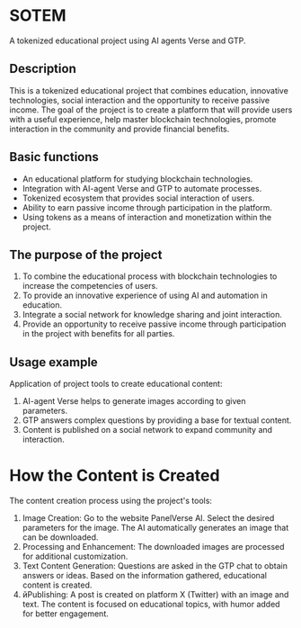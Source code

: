 # SOTEM
A tokenized educational project using AI agents Verse and GTP.

## Description
This is a tokenized educational project that combines education, innovative technologies, social interaction and the opportunity to receive passive income.
The goal of the project is to create a platform that will provide users with a useful experience, help master blockchain technologies, promote interaction in the community and provide financial benefits.

## Basic functions
- An educational platform for studying blockchain technologies.
- Integration with AI-agent Verse and GTP to automate processes.
- Tokenized ecosystem that provides social interaction of users.
- Ability to earn passive income through participation in the platform.
- Using tokens as a means of interaction and monetization within the project.

## The purpose of the project
1. To combine the educational process with blockchain technologies to increase the competencies of users.
2. To provide an innovative experience of using AI and automation in education.
3. Integrate a social network for knowledge sharing and joint interaction.
4. Provide an opportunity to receive passive income through participation in the project with benefits for all parties.

## Usage example
Application of project tools to create educational content:
1. AI-agent Verse helps to generate images according to given parameters.
2. GTP answers complex questions by providing a base for textual content.
3. Content is published on a social network to expand community and interaction.

# How the Content is Created
The content creation process using the project's tools:
1. Image Creation:
Go to the website PanelVerse AI.
Select the desired parameters for the image.
The AI automatically generates an image that can be downloaded.
2. Processing and Enhancement:
The downloaded images are processed for additional customization.
3. Text Content Generation:
Questions are asked in the GTP chat to obtain answers or ideas.
Based on the information gathered, educational content is created.
4. йPublishing:
A post is created on platform X (Twitter) with an image and text.
The content is focused on educational topics, with humor added for better engagement.
